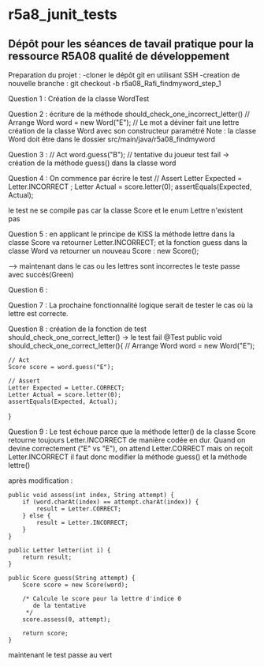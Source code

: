 # r5a8_junit_tests

## Dépôt pour les séances de tavail pratique pour la ressource R5A08 qualité de développement


Preparation du projet :
 -cloner le dépôt git en utilisant SSH
 -creation de nouvelle branche : git checkout -b r5a08_Rafi_findmyword_step_1
 
Question 1 :
Création de la classe WordTest

Question 2 :
écriture de la méthode should_check_one_incorrect_letter()
  // Arrange
  Word word = new Word("E"); // Le mot a déviner fait une lettre
  création de la classe Word avec son constructeur paramétré
Note : la classe Word doit être dans le dossier src/main/java/r5a08_findmyword

Question 3 :
// Act
  word.guess("B"); // tentative du joueur
  test fail -> création de la méthode guess() dans la classe word

Question 4 :
On commence par écrire le test
  // Assert
  Letter Expected = Letter.INCORRECT ;
  Letter Actual = score.letter(0);
  assertEquals(Expected, Actual);

le test ne se compile pas car la classe Score et le enum Lettre n'existent pas

Question 5 :
en applicant le principe de KISS la méthode lettre dans la classe Score va retourner Letter.INCORRECT;
et la fonction guess dans la classe Word va retourner un nouveau Score : new Score();

--> maintenant dans le cas ou les lettres sont incorrectes le teste passe avec succés(Green)


Question 6 :


Question 7 :
La prochaine fonctionnalité logique serait de tester le cas où la lettre est correcte.

Question 8 :
création de la fonction de test should_check_one_correct_letter() -> le test fail
@Test
public void should_check_one_correct_letter(){
    // Arrange
    Word word = new Word("E");
    
    // Act
    Score score = word.guess("E");
    
    // Assert
    Letter Expected = Letter.CORRECT;
    Letter Actual = score.letter(0);
    assertEquals(Expected, Actual);
}

Question 9 :
Le test échoue parce que la méthode letter() de la classe Score retourne toujours Letter.INCORRECT de manière codée en dur. Quand on devine correctement ("E" vs "E"), on attend Letter.CORRECT mais on reçoit Letter.INCORRECT
il faut donc modifier la méthode guess() et la méthode lettre()


après modification :


    public void assess(int index, String attempt) {
        if (word.charAt(index) == attempt.charAt(index)) {
            result = Letter.CORRECT;
        } else {
            result = Letter.INCORRECT;
        }
    }

    public Letter letter(int i) {
        return result;
    }
    
    public Score guess(String attempt) {
        Score score = new Score(word);

        /* Calcule le score pour la lettre d'indice 0
           de la tentative
         */
        score.assess(0, attempt);

        return score;
    }
maintenant le test passe au vert
    
